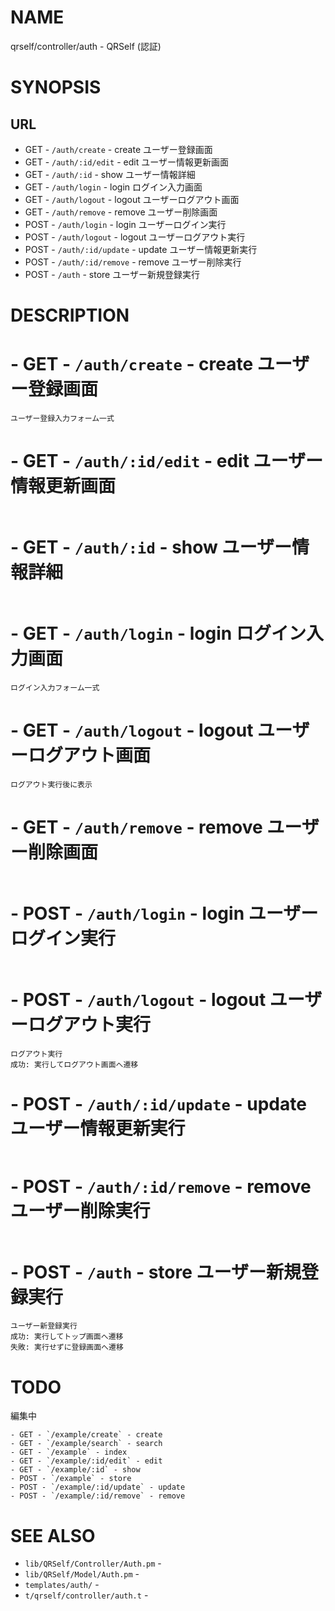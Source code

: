 # NAME

qrself/controller/auth - QRSelf (認証)

# SYNOPSIS

## URL

- GET - `/auth/create` - create ユーザー登録画面
- GET - `/auth/:id/edit` - edit ユーザー情報更新画面
- GET - `/auth/:id` - show ユーザー情報詳細
- GET - `/auth/login` - login ログイン入力画面
- GET - `/auth/logout` - logout ユーザーログアウト画面
- GET - `/auth/remove` - remove ユーザー削除画面
- POST - `/auth/login` - login ユーザーログイン実行
- POST - `/auth/logout` - logout ユーザーログアウト実行
- POST - `/auth/:id/update` - update ユーザー情報更新実行
- POST - `/auth/:id/remove` - remove ユーザー削除実行
- POST - `/auth` - store ユーザー新規登録実行

# DESCRIPTION

# - GET - `/auth/create` - create ユーザー登録画面

```
ユーザー登録入力フォーム一式
```

# - GET - `/auth/:id/edit` - edit ユーザー情報更新画面

```
```

# - GET - `/auth/:id` - show ユーザー情報詳細

```
```

# - GET - `/auth/login` - login ログイン入力画面

```
ログイン入力フォーム一式
```

# - GET - `/auth/logout` - logout ユーザーログアウト画面

```
ログアウト実行後に表示
```

# - GET - `/auth/remove` - remove ユーザー削除画面

```
```

# - POST - `/auth/login` - login ユーザーログイン実行

```
```

# - POST - `/auth/logout` - logout ユーザーログアウト実行

```
ログアウト実行
成功: 実行してログアウト画面へ遷移
```

# - POST - `/auth/:id/update` - update ユーザー情報更新実行

```
```

# - POST - `/auth/:id/remove` - remove ユーザー削除実行

```
```

# - POST - `/auth` - store ユーザー新規登録実行

```
ユーザー新登録実行
成功: 実行してトップ画面へ遷移
失敗: 実行せずに登録画面へ遷移
```

# TODO

編集中

```
- GET - `/example/create` - create
- GET - `/example/search` - search
- GET - `/example` - index
- GET - `/example/:id/edit` - edit
- GET - `/example/:id` - show
- POST - `/example` - store
- POST - `/example/:id/update` - update
- POST - `/example/:id/remove` - remove
```

# SEE ALSO

- `lib/QRSelf/Controller/Auth.pm` -
- `lib/QRSelf/Model/Auth.pm` -
- `templates/auth/` -
- `t/qrself/controller/auth.t` -
